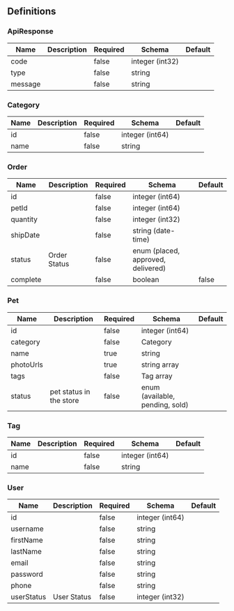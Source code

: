 ## Definitions
### ApiResponse
|Name|Description|Required|Schema|Default|
|----|----|----|----|----|
|code||false|integer (int32)||
|type||false|string||
|message||false|string||


### Category
|Name|Description|Required|Schema|Default|
|----|----|----|----|----|
|id||false|integer (int64)||
|name||false|string||


### Order
|Name|Description|Required|Schema|Default|
|----|----|----|----|----|
|id||false|integer (int64)||
|petId||false|integer (int64)||
|quantity||false|integer (int32)||
|shipDate||false|string (date-time)||
|status|Order Status|false|enum (placed, approved, delivered)||
|complete||false|boolean|false|


### Pet
|Name|Description|Required|Schema|Default|
|----|----|----|----|----|
|id||false|integer (int64)||
|category||false|Category||
|name||true|string||
|photoUrls||true|string array||
|tags||false|Tag array||
|status|pet status in the store|false|enum (available, pending, sold)||


### Tag
|Name|Description|Required|Schema|Default|
|----|----|----|----|----|
|id||false|integer (int64)||
|name||false|string||


### User
|Name|Description|Required|Schema|Default|
|----|----|----|----|----|
|id||false|integer (int64)||
|username||false|string||
|firstName||false|string||
|lastName||false|string||
|email||false|string||
|password||false|string||
|phone||false|string||
|userStatus|User Status|false|integer (int32)||


